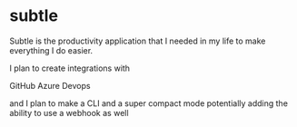 # subtle

Subtle is the productivity application that I needed in my life to make everything I do easier.

I plan to create integrations with

GitHub
Azure Devops

and I plan to make a CLI and a super compact mode potentially adding the ability to use a webhook as well

